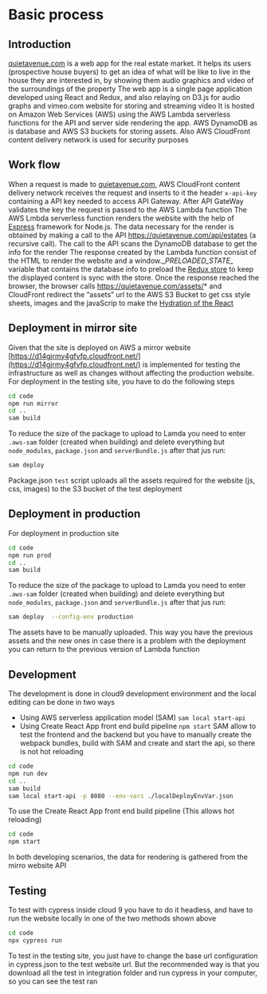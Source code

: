 # Basic process

## Introduction 
[quietavenue.com](https://quietavenue.com) is a web app for the real estate market. It helps its users (prospective house buyers) to get an idea of what will be like to live in the house they are interested in, by showing them audio graphics and video of the surroundings of the property
The web app is a single page application developed using React and Redux, and also relaying on D3.js for audio graphs and vimeo.com website for storing and streaming video
It is hosted on Amazon Web Services (AWS) using the AWS Lambda serverless functions for the API and server side rendering the app. AWS DynamoDB as is database and AWS S3 buckets for storing assets. Also AWS CloudFront content delivery network is used for security purposes

## Work flow 
When a request is made to [quietavenue.com](https://quietavenue.com), AWS CloudFront content delivery network receives the request and inserts to it the header `x-api-key` containing a API key needed to access API Gateway. After API GateWay validates the key the request is passed to the AWS Lambda function
The AWS Lmbda serverless function renders the website with the help of [Express]( https://expressjs.com) framework for Node.js. The data necessary for the render is obtained by making a call to the API https://quietavenue.com/api/estates (a recursive call). The call to the API scans the DynamoDB database to get the info for the render
The response created by the Lambda function consist of the HTML to render the website and a window.\__PRELOADED_STATE\__  variable that contains the database info to preload the [Redux store](https://redux.js.org/usage/server-rendering)  to keep the displayed content is sync with the store.
Once the response reached the browser, the browser calls https://quietavenue.com/assets/* and CloudFront redirect the “assets” url to the AWS S3 Bucket to get  css style sheets, images and the javaScrip to make the [Hydration of the React](https://beta.reactjs.org/reference/react-dom/hydrate)

## Deployment in mirror site
Given that the site is deployed on AWS a mirror website [https://d14gjrmy4gfvfp.cloudfront.net/](https://d14gjrmy4gfvfp.cloudfront.net/) is implemented for testing the infrastructure as well as changes without affecting the production website. For deployment in the testing site, you have to do the following steps 
```bash
cd code
npm run mirror
cd ..
sam build
```
To reduce the size of the package to upload to Lamda  you need to enter `.aws-sam` folder (created when building) and delete everything but `node_modules`, `package.json` and `serverBundle.js` after that jus run:
```bash
sam deploy
```
Package.json `test` script uploads all the assets required for the website (js, css, images) to the S3 bucket of the test deployment

## Deployment in production
For deployment in production site
```bash
cd code
npm run prod
cd ..
sam build
```
To reduce the size of the package to upload to Lamda  you need to enter `.aws-sam` folder (created when building) and delete everything but `node_modules`, `package.json` and `serverBundle.js` after that jus run:
```bash
sam deploy  --config-env production
```
The assets have to be manually uploaded. This way you have the previous assets and the new ones in case there is a problem with the deployment you can return to the previous version of Lambda function

## Development
The development is done in cloud9 development environment and the local editing can be done in two ways
+ Using AWS serverless application model (SAM) `sam local start-api`
+ Using Create React App front end build pipeline `npm start`
SAM allow to test the frontend and the backend but you have to manually create the webpack bundles, build with SAM and create and start the api, so there is not hot reloading
```bash
cd code
npm run dev
cd ..
sam build
sam local start-api -p 8080 --env-vars ./localDeployEnvVar.json
```
To use the Create React App front end build pipeline (This allows hot reloading)
```bash
cd code
npm start
```
In both developing scenarios, the data for rendering is gathered from the mirro website API
## Testing
To test with cypress inside cloud 9 you have to do it headless, and have to run the website locally in one of the two methods shown above
```bash
cd code
npx cypress run 
```
To test in the testing site, you just have to change the base url configuration in cypress.json to the test website url. But  the recommended way is that you download all the test in integration folder and run cypress in your computer, so you can see the test ran


